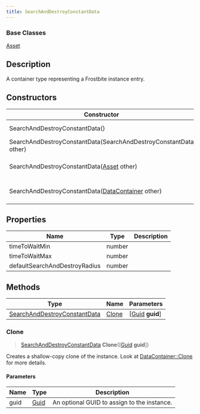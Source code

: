 ```yaml
---
title: SearchAndDestroyConstantData
---
```

### Base Classes

[Asset](/vext/ref/fb/asset/)

## Description

A container type representing a Frostbite instance entry.

## Constructors

| Constructor                                                                             | Description                                                                                                                                     |
| --------------------------------------------------------------------------------------- | ----------------------------------------------------------------------------------------------------------------------------------------------- |
| SearchAndDestroyConstantData()                                                          | Create a new instance of this container type.                                                                                                   |
| SearchAndDestroyConstantData(SearchAndDestroyConstantData other)                        | Create a reference copy of an instance of the same type.                                                                                        |
| SearchAndDestroyConstantData([Asset](/vext/ref/fb/asset/) other)                                      | Upcast an instance of type [Asset](/vext/ref/fb/asset/) to [SearchAndDestroyConstantData](/vext/ref/fb/searchanddestroyconstantdata/).                                      |
| SearchAndDestroyConstantData([DataContainer](/vext/ref/shared/class/datacontainer) other) | Upcast an instance of type [DataContainer](/vext/ref/shared/class/datacontainer) to [SearchAndDestroyConstantData](/vext/ref/fb/searchanddestroyconstantdata/). |

## Properties

| Name                          | Type   | Description |
| ----------------------------- | ------ | ----------- |
| timeToWaitMin                 | number |             |
| timeToWaitMax                 | number |             |
| defaultSearchAndDestroyRadius | number |             |

## Methods

| Type                                                         | Name            | Parameters                                     |
| ------------------------------------------------------------ | --------------- | ---------------------------------------------- |
| [SearchAndDestroyConstantData](/vext/ref/fb/searchanddestroyconstantdata/) | [Clone](#clone) | \[[Guid](/vext/ref/shared/class/guid) **guid**\] |

### Clone

> [SearchAndDestroyConstantData](/vext/ref/fb/searchanddestroyconstantdata/) **Clone**(\[[Guid](/vext/ref/shared/class/guid) **guid**\])

Creates a shallow-copy clone of the instance. Look at [DataContainer::Clone](/vext/ref/shared/class/datacontainer#clone) for more details.

#### Parameters

| Name | Type         | Description                                 |
| ---- | ------------ | ------------------------------------------- |
| guid | [Guid](/vext/ref/shared/class/guid/) | An optional GUID to assign to the instance. |
